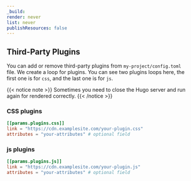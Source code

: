```yaml
---
_build:
render: never
list: never
publishResources: false
---
```


## Third-Party Plugins

You can add or remove third-party plugins from `my-project/config.toml` file. We create a loop for plugins. You can see two plugins loops here, the first one is for `css`, and the last one is for `js`.

{{< notice note >}}
Sometimes you need to close the Hugo server and run again for rendered correctly.
{{< /notice >}}

### CSS plugins

```toml
[[params.plugins.css]]
link = "https://cdn.examplesite.com/your-plugin.css"
attributes = "your-attributes" # optional field
```

### js plugins

```toml
[[params.plugins.js]]
link = "https://cdn.examplesite.com/your-plugin.js"
attributes = "your-attributes" # optional field
```